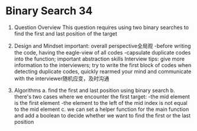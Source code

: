 # Binary Search 34
1. Question Overview
This question requires using two binary searches to find the first and last position of the target

2. Design and Mindset
important: overall perspective全局观
            -before writing the code, having the eagle-view of all codes
            -capsulate duplicate codes into the function; important abstraction skills
Interview tips: give more information to the interviewers; try to write the first block of codes
when detecting duplicate codes, quickly rearmed your mind and communicate with the interviewer随机应变，及时沟通

3. Algorithms
a. find the first and last position using binary search
b. there's two cases where we encounter the first target:
    -the mid element is the first element
    -the element to the left of the mid index is not equal to the mid element
c. we can set a helper function for the main function and add a boolean to decide whether we want to find the first or the last position
                